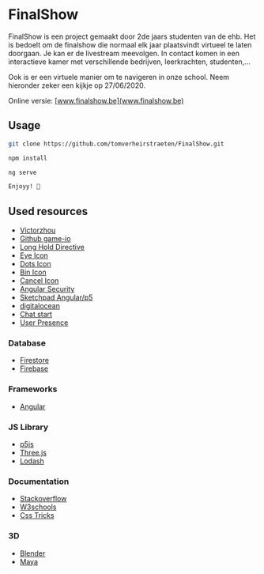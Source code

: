 # FinalShow
FinalShow is een project gemaakt door 2de jaars studenten van de ehb. Het is bedoelt om de finalshow die normaal elk jaar plaatsvindt virtueel te laten doorgaan. Je kan er de livestream meevolgen. In contact komen in een interactieve kamer met verschillende bedrijven, leerkrachten, studenten,...

Ook is er een virtuele manier om te navigeren in onze school. 
Neem hieronder zeker een kijkje op 27/06/2020.

Online versie: [www.finalshow.be](www.finalshow.be)

## Usage
```bash
git clone https://github.com/tomverheirstraeten/FinalShow.git
```
```bash
npm install
```
```bash
ng serve
```
```bash
Enjoyy! 👏
```
## Used resources
* [Victorzhou](https://victorzhou.com/blog/build-an-io-game-part-1/)
* [Github game-io](https://github.com/vzhou842/example-.io-game)
* [Long Hold Directive](https://www.youtube.com/watch?v=kl-UMCHpEsw)
* [Eye Icon](https://www.flaticon.com/free-icon/view_709612?term=eye&page=1&position=1)
* [Dots Icon](https://www.flaticon.com/free-icon/ellipsis_1828805?term=dots&page=1&position=32)
* [Bin Icon](https://www.flaticon.com/free-icon/trash_3096673?term=trash&page=1&position=7)
* [Cancel Icon](https://www.flaticon.com/free-icon/cancel_748122?term=cancel&page=1&position=2)
* [Angular Security](https://netbasal.com/angular-2-security-the-domsanitizer-service-2202c83bd90#:~:text=%E2%80%9Cunsafe%20value%20used%20in%20athat%20unsuspecting%20users%20could%20execute)
* [Sketchpad Angular/p5](https://indepth.dev/creating-a-sketchpad-with-angular-and-p5js/)
* [digitalocean](https://www.digitalocean.com/community/tutorials/angular-socket-io#project-setup)
* [Chat start](https://github.com/AngularFirebase/144-firestore-group-chat)
* [User Presence](https://www.youtube.com/watch?v=bL3I7Pls-1w)

### Database
* [Firestore](https://alligator.io/angular/cloud-firestore-angularfire/)
* [Firebase](https://firebase.google.com/docs/web/)

### Frameworks
* [Angular](https://angular.io/)

### JS Library
* [p5js](https://p5js.org/)
* [Three.js](https://threejs.org/docs/index.html#manual/en/introduction/Creating-a-scene)
* [Lodash](https://lodash.com)

### Documentation
* [Stackoverflow](https://stackoverflow.com)
* [W3schools](https://w3schools.com)
* [Css Tricks](https://css-tricks.com/)

### 3D
* [Blender](https://www.blender.org/)
* [Maya](https://www.autodesk.com/products/maya/overview?support=ADVANCED&plc=MAYA&term=1-YEAR&quantity=1)

